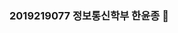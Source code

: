 ### 2019219077 정보통신학부 한윤종 👋

<!--
**han1637/han1637** is a ✨ _special_ ✨ repository because its `README.md` (this file) appears on your GitHub profile.

Here are some ideas to get you started:
username = [한윤종]
- 🔭 I’m currently working on ...
- 🌱 I’m currently learning ...
- 👯 I’m looking to collaborate on ...
- 🤔 I’m looking for help with ...
- 💬 Ask me about ...
- 📫 How to reach me: ...
- 😄 Pronouns: ...
- ⚡ Fun fact: ...
-->
